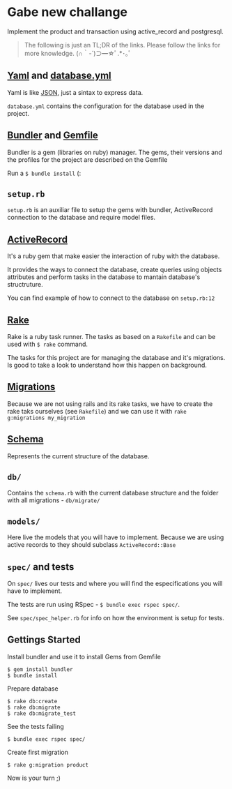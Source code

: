 # Gabe new challange

Implement the product and transaction using active_record and postgresql.

> The following is just an TL;DR of the links. Please follow the links for more knowledge. (∩｀-´)⊃━☆ﾟ.*･｡ﾟ

## [Yaml](https://learnxinyminutes.com/docs/yaml/) and [database.yml](https://edgeguides.rubyonrails.org/configuring.html#configuring-a-database)

Yaml is like [JSON](https://www.json.org/), just a sintax to express data.

`database.yml` contains the configuration for the database used in the project.

## [Bundler](https://bundler.io/) and [Gemfile](https://bundler.io/gemfile.html)

Bundler is a gem (libraries on ruby) manager. The gems, their versions and the profiles for the project are described on the Gemfile

Run a `$ bundle install` (:

## `setup.rb`

`setup.rb` is an auxiliar file to setup the gems with bundler, ActiveRecord connection to the database and require model files.

## [ActiveRecord](https://guides.rubyonrails.org/active_record_basics.html)

It's a ruby gem that make easier the interaction of ruby with the database.

It provides the ways to connect the database, create queries using objects attributes and perform tasks in the database to mantain database's structruture.

You can find example of how to connect to the database on `setup.rb:12`

## [Rake](https://ruby.github.io/rake/)

Rake is a ruby task runner. The tasks as based on a `Rakefile` and can be used with `$ rake` command.

The tasks for this project are for managing the database and it's migrations. Is good to take a look to understand how this happen on background.

## [Migrations](https://edgeguides.rubyonrails.org/active_record_migrations.html)

Because we are not using rails and its rake tasks, we have to create the rake taks ourselves (see `Rakefile`) and we can use it with `rake g:migrations my_migration`

## [Schema](https://api.rubyonrails.org/classes/ActiveRecord/Schema.html)

Represents the current structure of the database.

## `db/`

Contains the `schema.rb` with the current database structure and the folder with all migrations - `db/migrate/`

## `models/`

Here live the models that you will have to implement. Because we are using active records to they should subclass `ActiveRecord::Base`

## `spec/` and tests

On `spec/` lives our tests and where you will find the especifications you will have to implement.

The tests are run using RSpec - `$ bundle exec rspec spec/`.

See `spec/spec_helper.rb` for info on how the environment is setup for tests.

## Gettings Started

Install bundler and use it to install Gems from Gemfile

```
$ gem install bundler
$ bundle install
```

Prepare database

```
$ rake db:create
$ rake db:migrate
$ rake db:migrate_test
```

See the tests failing

```
$ bundle exec rspec spec/
```

Create first migration

```
$ rake g:migration product
```

Now is your turn ;) 
